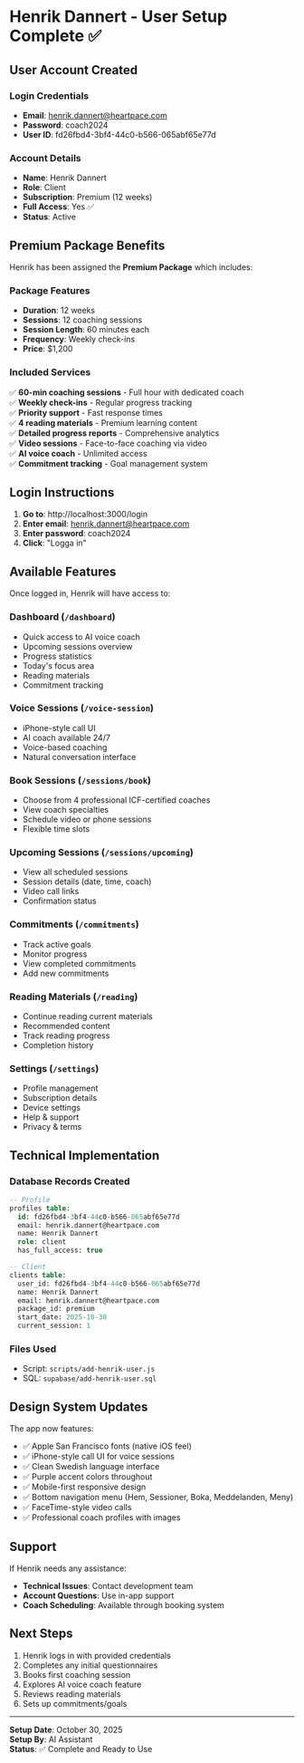 # Henrik Dannert - User Setup Complete ✅

## User Account Created

### Login Credentials
- **Email**: henrik.dannert@heartpace.com
- **Password**: coach2024
- **User ID**: fd26fbd4-3bf4-44c0-b566-065abf65e77d

### Account Details
- **Name**: Henrik Dannert
- **Role**: Client
- **Subscription**: Premium (12 weeks)
- **Full Access**: Yes ✅
- **Status**: Active

## Premium Package Benefits

Henrik has been assigned the **Premium Package** which includes:

### Package Features
- **Duration**: 12 weeks
- **Sessions**: 12 coaching sessions
- **Session Length**: 60 minutes each
- **Frequency**: Weekly check-ins
- **Price**: $1,200

### Included Services
✅ **60-min coaching sessions** - Full hour with dedicated coach  
✅ **Weekly check-ins** - Regular progress tracking  
✅ **Priority support** - Fast response times  
✅ **4 reading materials** - Premium learning content  
✅ **Detailed progress reports** - Comprehensive analytics  
✅ **Video sessions** - Face-to-face coaching via video  
✅ **AI voice coach** - Unlimited access  
✅ **Commitment tracking** - Goal management system  

## Login Instructions

1. **Go to**: http://localhost:3000/login
2. **Enter email**: henrik.dannert@heartpace.com
3. **Enter password**: coach2024
4. **Click**: "Logga in"

## Available Features

Once logged in, Henrik will have access to:

### Dashboard (`/dashboard`)
- Quick access to AI voice coach
- Upcoming sessions overview
- Progress statistics
- Today's focus area
- Reading materials
- Commitment tracking

### Voice Sessions (`/voice-session`)
- iPhone-style call UI
- AI coach available 24/7
- Voice-based coaching
- Natural conversation interface

### Book Sessions (`/sessions/book`)
- Choose from 4 professional ICF-certified coaches
- View coach specialties
- Schedule video or phone sessions
- Flexible time slots

### Upcoming Sessions (`/sessions/upcoming`)
- View all scheduled sessions
- Session details (date, time, coach)
- Video call links
- Confirmation status

### Commitments (`/commitments`)
- Track active goals
- Monitor progress
- View completed commitments
- Add new commitments

### Reading Materials (`/reading`)
- Continue reading current materials
- Recommended content
- Track reading progress
- Completion history

### Settings (`/settings`)
- Profile management
- Subscription details
- Device settings
- Help & support
- Privacy & terms

## Technical Implementation

### Database Records Created
```sql
-- Profile
profiles table:
  id: fd26fbd4-3bf4-44c0-b566-065abf65e77d
  email: henrik.dannert@heartpace.com
  name: Henrik Dannert
  role: client
  has_full_access: true

-- Client
clients table:
  user_id: fd26fbd4-3bf4-44c0-b566-065abf65e77d
  name: Henrik Dannert
  email: henrik.dannert@heartpace.com
  package_id: premium
  start_date: 2025-10-30
  current_session: 1
```

### Files Used
- Script: `scripts/add-henrik-user.js`
- SQL: `supabase/add-henrik-user.sql`

## Design System Updates

The app now features:
- ✅ Apple San Francisco fonts (native iOS feel)
- ✅ iPhone-style call UI for voice sessions
- ✅ Clean Swedish language interface
- ✅ Purple accent colors throughout
- ✅ Mobile-first responsive design
- ✅ Bottom navigation menu (Hem, Sessioner, Boka, Meddelanden, Meny)
- ✅ FaceTime-style video calls
- ✅ Professional coach profiles with images

## Support

If Henrik needs any assistance:
- **Technical Issues**: Contact development team
- **Account Questions**: Use in-app support
- **Coach Scheduling**: Available through booking system

## Next Steps

1. Henrik logs in with provided credentials
2. Completes any initial questionnaires
3. Books first coaching session
4. Explores AI voice coach feature
5. Reviews reading materials
6. Sets up commitments/goals

---

**Setup Date**: October 30, 2025  
**Setup By**: AI Assistant  
**Status**: ✅ Complete and Ready to Use

